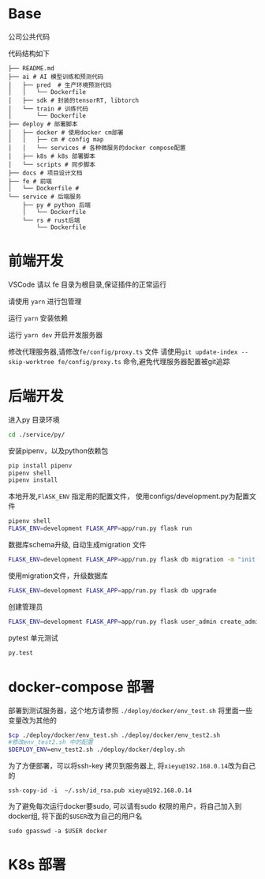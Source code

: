 # Base

公司公共代码

代码结构如下

```
├── README.md
├── ai # AI 模型训练和预测代码
│   ├── pred  # 生产环境预测代码
│   │   └── Dockerfile
│   ├── sdk # 封装的tensorRT, libtorch
│   └── train # 训练代码
│       └── Dockerfile
├── deploy # 部署脚本
│   ├── docker # 使用docker cm部署
│   │   ├── cm # config map
│   │   └── services # 各种微服务的docker compose配置
│   ├── k8s # k8s 部署脚本
│   └── scripts # 同步脚本
├── docs # 项目设计文档
├── fe # 前端
│   └── Dockerfile # 
└── service # 后端服务
    ├── py # python 后端
    │   └── Dockerfile
    └── rs # rust后端
        └── Dockerfile
```

# 前端开发
VSCode 请以 fe 目录为根目录,保证插件的正常运行

请使用 `yarn` 进行包管理

运行 `yarn` 安装依赖

运行 `yarn dev` 开启开发服务器

修改代理服务器,请修改`fe/config/proxy.ts` 文件 
请使用`git update-index --skip-worktree fe/config/proxy.ts` 命令,避免代理服务器配置被git追踪


# 后端开发

进入py 目录环境

```bash
cd ./service/py/
```

安装pipenv，以及python依赖包

```bash
pip install pipenv
pipenv shell
pipenv install
```

本地开发,`FlASK_ENV` 指定用的配置文件， 使用configs/development.py为配置文件

```bash
pipenv shell
FLASK_ENV=development FLASK_APP=app/run.py flask run
```

数据库schema升级, 自动生成migration 文件

```bash
FLASK_ENV=development FLASK_APP=app/run.py flask db migration -m "init database schema"
```

使用migration文件，升级数据库

```bash
FLASK_ENV=development FLASK_APP=app/run.py flask db upgrade
```
创建管理员

```bash
FLASK_ENV=development FLASK_APP=app/run.py flask user_admin create_admin user_name passwd
```

pytest 单元测试
```bash
py.test
```

# docker-compose 部署

部署到测试服务器，这个地方请参照 `./deploy/docker/env_test.sh` 将里面一些变量改为其他的

```bash
$cp ./deploy/docker/env_test.sh ./deploy/docker/env_test2.sh
#修改env_test2.sh 中的配置
$DEPLOY_ENV=env_test2.sh ./deploy/docker/deploy.sh
```

为了方便部署，可以将ssh-key 拷贝到服务器上, 将`xieyu@192.168.0.14`改为自己的
```
ssh-copy-id -i  ~/.ssh/id_rsa.pub xieyu@192.168.0.14
```
为了避免每次运行docker要sudo, 可以请有sudo 权限的用户，将自己加入到docker组, 将下面的`$USER`改为自己的用户名

```
sudo gpasswd -a $USER docker
```

# K8s 部署
